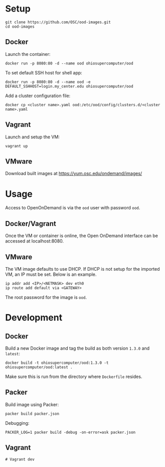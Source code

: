 # Setup

    git clone https://github.com/OSC/ood-images.git
    cd ood-images

## Docker

Launch the container:

    docker run -p 8080:80 -d --name ood ohiosupercomputer/ood

To set default SSH host for shell app:

    docker run -p 8080:80 -d --name ood -e DEFAULT_SSHHOST=login.my_center.edu ohiosupercomputer/ood

Add a cluster configuration file:

    docker cp <cluster name>.yaml ood:/etc/ood/config/clusters.d/<cluster name>.yaml

## Vagrant

Launch and setup the VM:

    vagrant up

## VMware

Download built images at https://yum.osc.edu/ondemand/images/

# Usage

Access to OpenOnDemand is via the `ood` user with password `ood`.

## Docker/Vagrant

Once the VM or container is online, the Open OnDemand interface can be accessed at localhost:8080.

## VMware

The VM image defaults to use DHCP.  If DHCP is not setup for the imported VM, an IP must be set.  Below is an example.

    ip addr add <IP>/<NETMASK> dev eth0
    ip route add default via <GATEWAY>

The root password for the image is `ood`.

# Development

## Docker

Build a new Docker image and tag the build as both version `1.3.0` and `latest`:

    docker build -t ohiosupercomputer/ood:1.3.0 -t ohiosupercomputer/ood:latest .
	
Make sure this is run from the directory where `Dockerfile` resides.

## Packer

Build image using Packer:

    packer build packer.json

Debugging:

    PACKER_LOG=1 packer build -debug -on-error=ask packer.json

## Vagrant

```shell
# Vagrant dev
```
